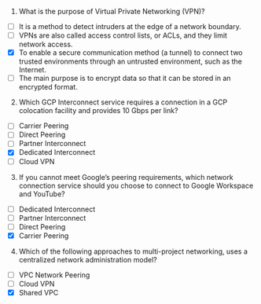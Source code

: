 1. What is the purpose of Virtual Private Networking (VPN)?

- [ ] It is a method to detect intruders at the edge of a network boundary.
- [ ] VPNs are also called access control lists, or ACLs, and they limit network access.
- [X] To enable a secure communication method (a tunnel) to connect two trusted environments through an untrusted environment, such as the Internet.
- [ ] The main purpose is to encrypt data so that it can be stored in an encrypted format.

2. Which GCP Interconnect service requires a connection in a GCP colocation facility and provides 10 Gbps per link?

- [ ] Carrier Peering
- [ ] Direct Peering
- [ ] Partner Interconnect
- [X] Dedicated Interconnect
- [ ] Cloud VPN

3. If you cannot meet Google’s peering requirements, which network connection service should you choose to connect to Google Workspace and YouTube?

- [ ] Dedicated Interconnect
- [ ] Partner Interconnect
- [ ] Direct Peering
- [X] Carrier Peering

4. Which of the following approaches to multi-project networking, uses a centralized network administration model?

- [ ] VPC Network Peering
- [ ] Cloud VPN
- [X] Shared VPC
